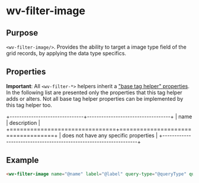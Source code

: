 ﻿<!--{"sort_order":10, "name": "wv-filter-image", "label": "wv-filter-image"}-->
# wv-filter-image

## Purpose

`<wv-filter-image/>`. Provides the ability to target a image type field of the grid records, by applying the data type specifics.

## Properties
**Important**: All `<wv-filter-*>` helpers inherit a ["base tag helper" properties](docs/developer/tag-helpers/wv-filter-base). In the following list are presented only the properties that this tag helper adds or alters. Not all base tag helper properties can be implemented by this tag helper too.

+-------------------------------+-----------------------------------+
| name                          | description                       |
+===============================+===================================+
| does not have any specific properties                             | 
+-------------------------------------------------------------------+

## Example

```html
<wv-filter-image name="@name" label="@label" query-type="@queryType" query-options="@queryOptions"></wv-filter-image>
```

